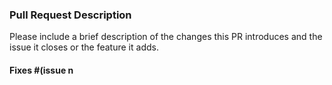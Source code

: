 ### Pull Request Description

Please include a brief description of the changes this PR introduces and the issue it closes or the feature it adds.

#### Fixes #(issue n